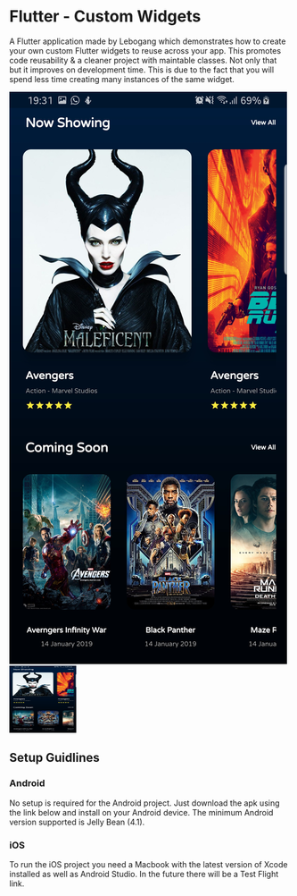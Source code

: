 # Flutter - Custom Widgets

A Flutter application made by Lebogang which demonstrates how to create your own custom Flutter widgets to reuse across your app. This promotes code reusability & a cleaner project with maintable classes. Not only that but it improves on development time. This is due to the fact that you will spend less time creating many instances of the same widget.

![Screenshot](https://github.com/Lebogang95/Flutter-Custom-Widgets/blob/master/images/SC1.jpg "Title")
<img src="https://github.com/Lebogang95/Flutter-Custom-Widgets/blob/master/images/SC1.jpg"  width="120" height="120">

## Setup Guidlines
### Android

No setup is required for the Android project. Just download the apk using the link below and install on your Android device. The minimum Android version supported is Jelly Bean (4.1).

### iOS

To run the iOS project you need a Macbook with the latest version of Xcode installed as well as Android Studio. In the future there will be a Test Flight link.
